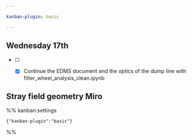 ```yaml
---

kanban-plugin: basic

---
```


## Wednesday 17th

- [ ] * [x] Continue the EDMS document and the optics of the dump line with filter_wheel_analysis_clean.ipynb


## Stray field geometry Miro





%% kanban:settings
```
{"kanban-plugin":"basic"}
```
%%